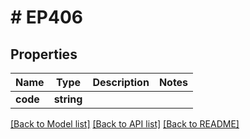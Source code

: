 # # EP406

## Properties

Name | Type | Description | Notes
------------ | ------------- | ------------- | -------------
**code** | **string** |  |

[[Back to Model list]](../../README.md#models) [[Back to API list]](../../README.md#endpoints) [[Back to README]](../../README.md)
